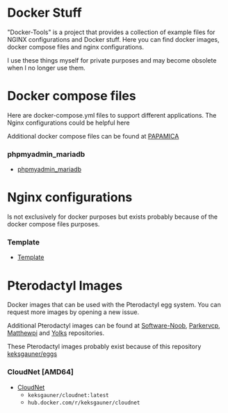# Docker Stuff
"Docker-Tools" is a project that provides a collection of example files for NGINX configurations and Docker stuff.
Here you can find docker images, docker compose files and nginx configurations.

I use these things myself for private purposes and may become obsolete when I no longer use them.

# Docker compose files

Here are docker-compose.yml files to support different applications. The Nginx configurations could be helpful here

Additional docker compose files can be found at [PAPAMICA](https://github.com/PAPAMICA/docker-compose-collection)

### phpmyadmin_mariadb

- [phpmyadmin_mariadb](https://github.com/keksgauner/docker-stuff/tree/main/composes-files/phpmyadmin_mariadb.yml)

# Nginx configurations

Is not exclusively for docker purposes but exists probably because of the docker compose files purposes.

### Template

- [Template](https://github.com/keksgauner/docker-stuff/tree/main/nginx/reserve-proxy)

# Pterodactyl Images

Docker images that can be used with the Pterodactyl egg system. You can request more images by opening a new issue.

Additional Pterodactyl images can be found at [Software-Noob](https://github.com/Software-Noob/pterodactyl-images), [Parkervcp](https://github.com/parkervcp/images), [Matthewpi](https://github.com/matthewpi/images) and [Yolks](https://github.com/pterodactyl/yolks) repositories.

These Pterodactyl images probably exist because of this repository [keksgauner/eggs](https://github.com/keksgauner/eggs)

### CloudNet [AMD64]

- [CloudNet](https://github.com/keksgauner/docker-stuff/tree/main/pterodactyl/images/cloudnet)
  - `keksgauner/cloudnet:latest`
  - `hub.docker.com/r/keksgauner/cloudnet`
